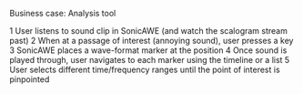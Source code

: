 Business case: Analysis tool

1 User listens to sound clip in SonicAWE (and watch the scalogram stream past)
2 When at a passage of interest (annoying sound), user presses a key
3 SonicAWE places a wave-format marker at the position
4 Once sound is played through, user navigates to each marker using the timeline or a list
5 User selects different time/frequency ranges until the point of interest is pinpointed
